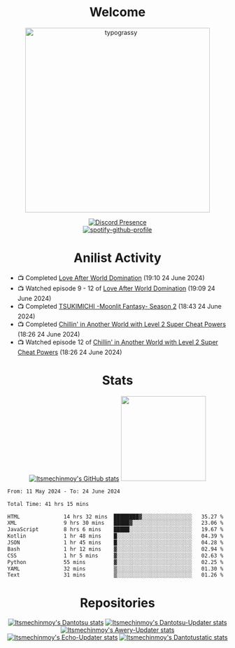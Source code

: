<div align="center">

# Welcome
<a href="https://github.com/kawarimidoll/typograssy">
    <img alt="typograssy" src="https://typograssy.deno.dev/api?text=%E3%82%88%E3%81%86%E3%81%93%E3%81%9D%E3%81%BF%E3%81%AA%E3%81%95%E3%82%93%20-%20Itsmechinmoy--&&l0=none&l1=82d9d0&l2=027353&l3=038c4c&l4=01402e&bg=none&frame=none&speed=100&comment=" width="421.99">
</a>

[![Discord Presence](https://lanyard.cnrad.dev/api/523539866311720963?theme=dark&bg=Oe1116&animated=false&hideDiscrim=true&borderRadius=30px&hideActivity=whenNotUsed)](https://discord.com/users/523539866311720963)<br>
[![spotify-github-profile](https://spotify-github-profile.kittinanx.com/api/view?uid=31zczwoe3obxakjgkio7anubhkaq&cover_image=true&theme=novatorem&show_offline=true&background_color=121212&interchange=false&bar_color=53b14f&bar_color=ffffff&bar_color_cover=false)](https://spotify-github-profile.vercel.app/api/view?uid=31zczwoe3obxakjgkio7anubhkaq&redirect=true)
</div>

<div align="center">

# Anilist Activity
</div>
<!-- ANILIST_ACTIVITY:start -->

-   📺 Completed [Love After World Domination](https://anilist.co/anime/132010) (19:10 24 June 2024)
-   📺 Watched episode 9 - 12 of [Love After World Domination](https://anilist.co/anime/132010) (19:09 24 June 2024)
-   📺 Completed [TSUKIMICHI -Moonlit Fantasy- Season 2](https://anilist.co/anime/139518) (18:43 24 June 2024)
-   📺 Completed [Chillin' in Another World with Level 2 Super Cheat Powers](https://anilist.co/anime/170130) (18:26 24 June 2024)
-   📺 Watched episode 12 of [Chillin' in Another World with Level 2 Super Cheat Powers](https://anilist.co/anime/170130) (18:26 24 June 2024)

<!-- ANILIST_ACTIVITY:end -->
<div align="center">
    
# Stats
[![Itsmechinmoy's GitHub stats](https://github-readme-stats.vercel.app/api?username=itsmechinmoy&show_icons=true&theme=algolia)](https://github.com/anuraghazra/github-readme-stats)
<img src="https://github-readme-stackoverflow.vercel.app/?userID=25004176&theme=dark" height="194"/>
</div>
<!--START_SECTION:waka-->

```txt
From: 11 May 2024 - To: 24 June 2024

Total Time: 41 hrs 15 mins

HTML              14 hrs 32 mins  ████████▓░░░░░░░░░░░░░░░░   35.27 %
XML               9 hrs 30 mins   █████▓░░░░░░░░░░░░░░░░░░░   23.06 %
JavaScript        8 hrs 6 mins    █████░░░░░░░░░░░░░░░░░░░░   19.67 %
Kotlin            1 hr 48 mins    █░░░░░░░░░░░░░░░░░░░░░░░░   04.39 %
JSON              1 hr 45 mins    █░░░░░░░░░░░░░░░░░░░░░░░░   04.28 %
Bash              1 hr 12 mins    ▓░░░░░░░░░░░░░░░░░░░░░░░░   02.94 %
CSS               1 hr 5 mins     ▓░░░░░░░░░░░░░░░░░░░░░░░░   02.63 %
Python            55 mins         ▓░░░░░░░░░░░░░░░░░░░░░░░░   02.25 %
YAML              32 mins         ▒░░░░░░░░░░░░░░░░░░░░░░░░   01.30 %
Text              31 mins         ▒░░░░░░░░░░░░░░░░░░░░░░░░   01.26 %
```

<!--END_SECTION:waka-->
<div align="center">

# Repositories
[![Itsmechinmoy's Dantotsu stats](https://github-readme-stats.vercel.app/api/pin/?username=itsmechinmoy&repo=dantotsu&show_icons=true&theme=algolia&description_lines_count=1)](https://github.com/itsmechinmoy/dantotsu)
[![Itsmechinmoy's Dantotsu-Updater stats](https://github-readme-stats.vercel.app/api/pin/?username=itsmechinmoy&repo=dantotsu-updater&show_icons=true&theme=algolia&description_lines_count=1)](https://github.com/itsmechinmoy/dantotsu-updater)
[![Itsmechinmoy's Awery-Updater stats](https://github-readme-stats.vercel.app/api/pin/?username=itsmechinmoy&repo=awery-updater&show_icons=true&theme=algolia&description_lines_count=1)](https://github.com/itsmechinmoy/awery-updater)
[![Itsmechinmoy's Echo-Updater stats](https://github-readme-stats.vercel.app/api/pin/?username=itsmechinmoy&repo=echo-updater&show_icons=true&theme=algolia&description_lines_count=1)](https://github.com/itsmechinmoy/echo-updater)
[![Itsmechinmoy's Dantotustatic stats](https://github-readme-stats.vercel.app/api/pin/?username=itsmechinmoy&repo=dantotustatic&show_icons=true&theme=algolia&description_lines_count=1)](https://github.com/itsmechinmoy/dantotustatic)
</div>
